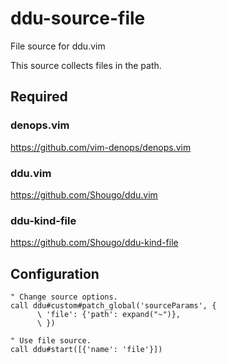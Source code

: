 # ddu-source-file

File source for ddu.vim

This source collects files in the path.

## Required

### denops.vim

https://github.com/vim-denops/denops.vim

### ddu.vim

https://github.com/Shougo/ddu.vim

### ddu-kind-file

https://github.com/Shougo/ddu-kind-file

## Configuration

```vim
" Change source options.
call ddu#custom#patch_global('sourceParams', {
      \ 'file': {'path': expand("~")},
      \ })

" Use file source.
call ddu#start([{'name': 'file'}])
```
